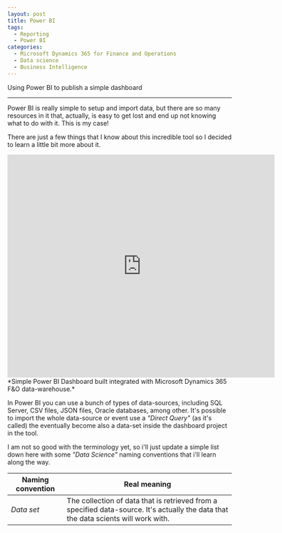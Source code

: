 ```yaml
---
layout: post
title: Power BI
tags:
  - Reporting
  - Power BI
categories:
  - Microsoft Dynamics 365 for Finance and Operations
  - Data science
  - Business Intelligence
---
```


Using Power BI to publish a simple dashboard

---

Power BI is really simple to setup and import data, but there are so many resources in it that, actually, is easy to get lost and end up not knowing what to do with it. This is my case!

There are just a few things that I know about this incredible tool so I decided to learn a little bit more about it.

<iframe width="600" height="500" src="https://app.powerbi.com/view?r=eyJrIjoiM2RiMDQyY2ItM2ZiZi00MGUzLTk1NDYtZWI5ZGJkYTdiMTY4IiwidCI6IjBmZTlmOTU4LWQxNGUtNGZiZS1iYjUzLWMyNmM1OTY1Mzg3YiIsImMiOjh9" frameborder="0" allowFullScreen="true"></iframe>
*Simple Power BI Dashboard built integrated with Microsoft Dynamics 365 F&O data-warehouse.*

In Power BI you can use a bunch of types of data-sources, including SQL Server, CSV files, JSON files, Oracle databases, among other.
It's possible to import the whole data-source or event use a *"Direct Query"* (as it's called) the eventually become also a data-set inside the dashboard project in the tool.

I am not so good with the terminology yet, so i'll just update a simple list down here with some *"Data Science"* naming conventions that i'll learn along the way.

 Naming convention | Real meaning 
------------------ | -------------
*Data set*         | The collection of data that is retrieved from a specified data-source. It's actually the data that the data scients will work with.
